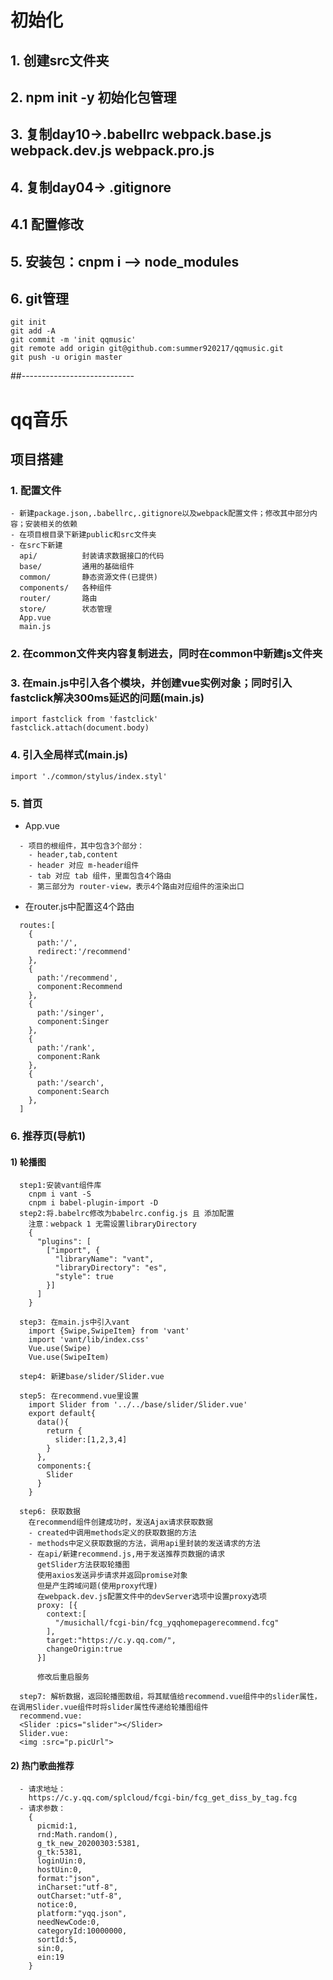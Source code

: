 # 初始化
## 1. 创建src文件夹
## 2. npm init -y 初始化包管理
## 3. 复制day10->.babellrc webpack.base.js webpack.dev.js webpack.pro.js
## 4. 复制day04-> .gitignore
## 4.1 配置修改
## 5. 安装包：cnpm i --> node_modules
## 6. git管理
```
git init 
git add -A
git commit -m 'init qqmusic'
git remote add origin git@github.com:summer920217/qqmusic.git
git push -u origin master
```
##----------------------------
# qq音乐
## 项目搭建
### 1. 配置文件
```
- 新建package.json,.babellrc,.gitignore以及webpack配置文件；修改其中部分内容；安装相关的依赖
- 在项目根目录下新建public和src文件夹
- 在src下新建
  api/          封装请求数据接口的代码
  base/         通用的基础组件
  common/       静态资源文件(已提供)
  components/   各种组件
  router/       路由
  store/        状态管理
  App.vue       
  main.js
```
### 2. 在common文件夹内容复制进去，同时在common中新建js文件夹
### 3. 在main.js中引入各个模块，并创建vue实例对象；同时引入fastclick解决300ms延迟的问题(main.js)
```
import fastclick from 'fastclick'
fastclick.attach(document.body)
```
### 4. 引入全局样式(main.js)
```
import './common/stylus/index.styl'
```
### 5. 首页
  - App.vue
```
  - 项目的根组件，其中包含3个部分：
    - header,tab,content
    - header 对应 m-header组件
    - tab 对应 tab 组件，里面包含4个路由
    - 第三部分为 router-view，表示4个路由对应组件的渲染出口
```
  - 在router.js中配置这4个路由
```
  routes:[
    {
      path:'/',
      redirect:'/recommend'
    },
    {
      path:'/recommend',
      component:Recommend
    },
    {
      path:'/singer',
      component:Singer
    },
    {
      path:'/rank',
      component:Rank
    },
    {
      path:'/search',
      component:Search
    },
  ]
```
### 6. 推荐页(导航1)
  #### 1) 轮播图
  ```
    step1:安装vant组件库
      cnpm i vant -S
      cnpm i babel-plugin-import -D
    step2:将.babelrc修改为babelrc.config.js 且 添加配置
      注意：webpack 1 无需设置libraryDirectory
      {
        "plugins": [
          ["import", {
            "libraryName": "vant",
            "libraryDirectory": "es",
            "style": true
          }]
        ]
      }
    
    step3: 在main.js中引入vant
      import {Swipe,SwipeItem} from 'vant'
      import 'vant/lib/index.css'
      Vue.use(Swipe)
      Vue.use(SwipeItem)

    step4: 新建base/slider/Slider.vue 

    step5: 在recommend.vue里设置
      import Slider from '../../base/slider/Slider.vue'
      export default{
        data(){
          return {
            slider:[1,2,3,4]
          }
        },
        components:{
          Slider
        }
      }
    
    step6: 获取数据
      在recommend组件创建成功时，发送Ajax请求获取数据
      - created中调用methods定义的获取数据的方法
      - methods中定义获取数据的方法，调用api里封装的发送请求的方法
      - 在api/新建recommend.js,用于发送推荐页数据的请求
        getSlider方法获取轮播图
        使用axios发送异步请求并返回promise对象
        但是产生跨域问题(使用proxy代理)
        在webpack.dev.js配置文件中的devServer选项中设置proxy选项
        proxy: [{
          context:[
            "/musichall/fcgi-bin/fcg_yqqhomepagerecommend.fcg"
          ],
          target:"https://c.y.qq.com/",
          changeOrigin:true
        }] 

        修改后重启服务
    
    step7: 解析数据，返回轮播图数组，将其赋值给recommend.vue组件中的slider属性，在调用Slider.vue组件时将slider属性传递给轮播图组件
    recommend.vue:
    <Slider :pics="slider"></Slider>
    Slider.vue:
    <img :src="p.picUrl">
  ```
  #### 2) 热门歌曲推荐
  ```
    - 请求地址：
      https://c.y.qq.com/splcloud/fcgi-bin/fcg_get_diss_by_tag.fcg
    - 请求参数：
      {
        picmid:1,
        rnd:Math.random(),
        g_tk_new_20200303:5381,
        g_tk:5381,
        loginUin:0,
        hostUin:0,
        format:"json",
        inCharset:"utf-8",
        outCharset:"utf-8",
        notice:0,
        platform:"yqq.json",
        needNewCode:0,
        categoryId:10000000,
        sortId:5,
        sin:0,
        ein:19
      }
  ```








